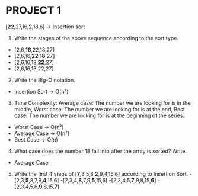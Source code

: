 # PROJECT 1
[**22**,27,16,**2**,18,6] -> İnsertion sort

1. Write the stages of the above sequence according to the sort type.
- [2,6,**16**,22,18,27]
- [2,6,16,**22**,**18**,27]
- [2,6,16,18,**22**,27]
- [2,6,16,18,22,27]

2. Write the Big-O notation.
- Insertion Sort -> O(n²)

3. Time Complexity: Average case: The number we are looking for is in the middle, Worst case: The number we are looking for is at the end, Best case: The number we are looking for is at the beginning of the series.
- Worst Case -> O(n²)
- Average Case -> O(n²)
- Best Case -> O(n)

4. What case does the number 18 fall into after the array is sorted? Write.
- Average Case

5. Write the first 4 steps of [**7**,3,5,8,**2**,9,4,15.6] according to Insertion Sort.
-[2,3,**5**,8,7,9,**4**,15,6]
-[2,3,4,**8**,7,9,**5**,15,6]
-[2,3,4,5,**7**,9,8,15,**6**]
-[2,3,4,5,6,**9**,8,15,**7**]







